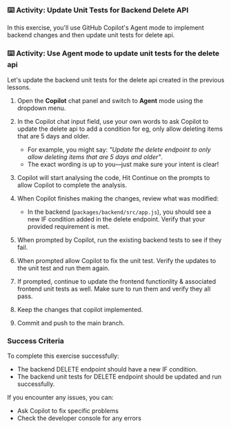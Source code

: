 ### :keyboard: Activity: Update Unit Tests for Backend Delete API

In this exercise, you'll use GitHub Copilot's Agent mode to implement backend changes and then update unit tests for delete api.

### :keyboard: Activity: Use Agent mode to update unit tests for the delete api

Let's update the backend unit tests for the delete api created in the previous lessons.

1. Open the **Copilot** chat panel and switch to **Agent** mode using the dropdown menu.

1. In the Copilot chat input field, use your own words to ask Copilot to update the delete api to add a condition for eg, only allow deleting items that are 5 days and older.
   - For example, you might say: _"Update the delete endpoint to only allow deleting items that are 5 days and older"_.
   - The exact wording is up to you—just make sure your intent is clear!

1. Copilot will start analysing the code, Hit Continue on the prompts to allow Copilot to complete the analysis.

1. When Copilot finishes making the changes, review what was modified:
   - In the backend (`packages/backend/src/app.js`), you should see a new IF condition added in the delete endpoint. Verify that your provided requirement is met.

1. When prompted by Copilot, run the existing backend tests to see if they fail.

1. When prompted allow Copilot to fix the unit test. Verify the updates to the unit test and run them again.

1. If prompted, continue to update the frontend functionlity & associated frontend unit tests as well. Make sure to run them and verify they all pass.

1. Keep the changes that copilot implemented.

1. Commit and push to the main branch.

### Success Criteria

To complete this exercise successfully:
- The backend DELETE endpoint should have a new IF condition.
- The backend unit tests for DELETE endpoint should be updated and run successfully.

If you encounter any issues, you can:
- Ask Copilot to fix specific problems
- Check the developer console for any errors